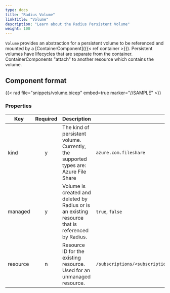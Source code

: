 ```yaml
---
type: docs
title: "Radius Volume"
linkTitle: "Volume"
description: "Learn about the Radius Persistent Volume"
weight: 100
---
```


`Volume` provides an abstraction for a persistent volume to be referenced and mounted by a [ContainerComponent]({{< ref container >}}). Persistent volumes have lifecycles that are separate from the container. ContainerComponents "attach" to another resource which contains the volume.

## Component format

{{< rad file="snippets/volume.bicep" embed=true marker="//SAMPLE" >}}

### Properties

| Key  | Required | Description | Example |
|------|:--------:|-------------|---------|
| kind | y | The kind of persistent volume. Currently, the supported types are: Azure File Share | `azure.com.fileshare`
| managed | y | Volume is created and deleted by Radius or is an existing resource that is referenced by Radius. | `true`, `false`
| resource | n | Resource ID for the existing resource. Used for an unmanaged resource. | `/subscriptions/<subscription>/resourceGroups/<rg/providers/Microsoft.Storage/storageAccounts/<storageAccountName>/fileServices/default/shares/<fileshareName`

